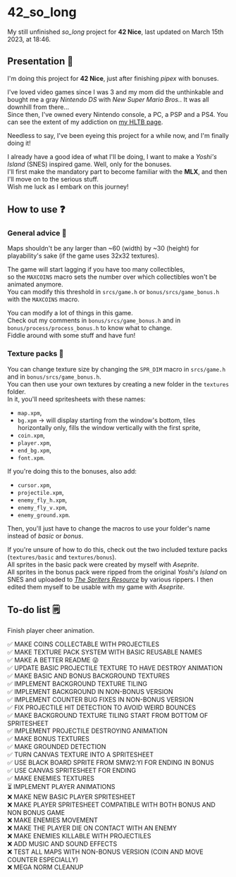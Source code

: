 # 42_so_long

My still unfinished *so_long* project for **42 Nice**, last updated on March 15th 2023, at 18:46.

## Presentation 👾

I'm doing this project for **42 Nice**, just after finishing *pipex* with bonuses.

I've loved video games since I was 3 and my mom did the unthinkable and bought me a gray *Nintendo DS* with *New Super Mario Bros.*. It was all downhill from there...  
Since then, I've owned every Nintendo console, a PC, a PSP and a PS4. You can see the extent of my addiction on [my HLTB page].

[my HLTB page]: https://howlongtobeat.com/user/SCOUNDREL

Needless to say, I've been eyeing this project for a while now, and I'm finally doing it!

I already have a good idea of what I'll be doing, I want to make a *Yoshi's Island* (SNES) inspired game. Well, only for the bonuses.  
I'll first make the mandatory part to become familiar with the **MLX**, and then I'll move on to the serious stuff.  
Wish me luck as I embark on this journey!

## How to use ❓

### General advice 🧰

Maps shouldn't be any larger than ~60 (width) by ~30 (height) for playability's sake (if the game uses 32x32 textures).  
  
The game will start lagging if you have too many collectibles,  
so the `MAXCOINS` macro sets the number over which collectibles won't be animated anymore.  
You can modify this threshold in `srcs/game.h` or `bonus/srcs/game_bonus.h` with the `MAXCOINS` macro.  
  
You can modify a lot of things in this game.  
Check out my comments in `bonus/srcs/game_bonus.h` and in `bonus/process/process_bonus.h` to know what to change.  
Fiddle around with some stuff and have fun!  

### Texture packs 🎨

You can change texture size by changing the `SPR_DIM` macro in `srcs/game.h` and in `bonus/srcs/game_bonus.h`.  
You can then use your own textures by creating a new folder in the `textures` folder.  
In it, you'll need spritesheets with these names:
- `map.xpm`,
- `bg.xpm` -> will display starting from the window's bottom, tiles horizontally only, fills the window vertically with the first sprite,
- `coin.xpm`,
- `player.xpm`,
- `end_bg.xpm`,
- `font.xpm`.  

If you're doing this to the bonuses, also add:
- `cursor.xpm`,
- `projectile.xpm`,
- `enemy_fly_h.xpm`,
- `enemy_fly_v.xpm`,
- `enemy_ground.xpm`.  

Then, you'll just have to change the macros to use your folder's name instead of *basic* or *bonus*.  

If you're unsure of how to do this, check out the two included texture packs (`textures/basic` and `textures/bonus`).  
All sprites in the basic pack were created by myself with *Aseprite*.  
All sprites in the bonus pack were ripped from the original *Yoshi's Island* on SNES and uploaded to *[The Spriters Resource]* by various rippers. I then edited them myself to be usable with my game with *Aseprite*.  
  
[The Spriters Resource]: https://www.spriters-resource.com/snes/yoshiisland/

## To-do list 🗒️ 

Finish player cheer animation.  

✅ MAKE COINS COLLECTABLE WITH PROJECTILES  
✅ MAKE TEXTURE PACK SYSTEM WITH BASIC REUSABLE NAMES  
✅ MAKE A BETTER README 😜  
✅ UPDATE BASIC PROJECTILE TEXTURE TO HAVE DESTROY ANIMATION  
✅ MAKE BASIC AND BONUS BACKGROUND TEXTURES  
✅ IMPLEMENT BACKGROUND TEXTURE TILING  
✅ IMPLEMENT BACKGROUND IN NON-BONUS VERSION  
✅ IMPLEMENT COUNTER BUG FIXES IN NON-BONUS VERSION  
✅ FIX PROJECTILE HIT DETECTION TO AVOID WEIRD BOUNCES  
✅ MAKE BACKGROUND TEXTURE TILING START FROM BOTTOM OF SPRITESHEET  
✅ IMPLEMENT PROJECTILE DESTROYING ANIMATION  
✅ MAKE BONUS TEXTURES  
✅ MAKE GROUNDED DETECTION  
✅ TURN CANVAS TEXTURE INTO A SPRITESHEET  
✅ USE BLACK BOARD SPRITE FROM SMW2:YI FOR ENDING IN BONUS  
✅ USE CANVAS SPRITESHEET FOR ENDING  
✅ MAKE ENEMIES TEXTURES  
⏳ IMPLEMENT PLAYER ANIMATIONS  
❌ MAKE NEW BASIC PLAYER SPRITESHEET  
❌ MAKE PLAYER SPRITESHEET COMPATIBLE WITH BOTH BONUS AND NON BONUS GAME  
❌ MAKE ENEMIES MOVEMENT  
❌ MAKE THE PLAYER DIE ON CONTACT WITH AN ENEMY  
❌ MAKE ENEMIES KILLABLE WITH PROJECTILES  
❌ ADD MUSIC AND SOUND EFFECTS  
❌ TEST ALL MAPS WITH NON-BONUS VERSION (COIN AND MOVE COUNTER ESPECIALLY)  
❌ MEGA NORM CLEANUP  
